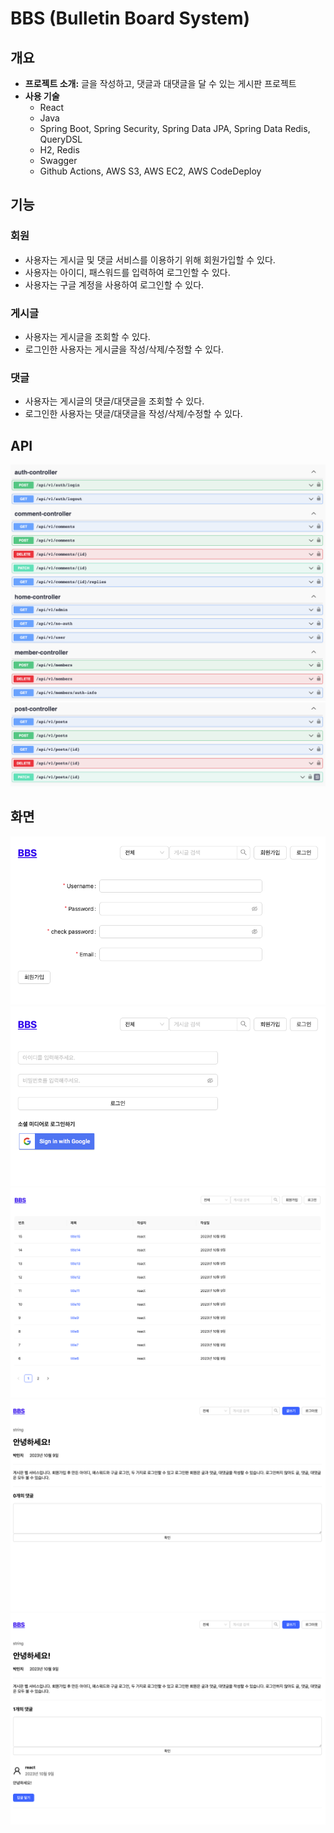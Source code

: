 # BBS (Bulletin Board System)
## 개요
- **프로젝트 소개:** 글을 작성하고, 댓글과 대댓글을 달 수 있는 게시판 프로젝트
- **사용 기술**
	- React
	- Java
	- Spring Boot, Spring Security, Spring Data JPA, Spring Data Redis, QueryDSL
	- H2, Redis
	- Swagger
	- Github Actions, AWS S3, AWS EC2, AWS CodeDeploy

## 기능
### 회원
- 사용자는 게시글 및 댓글 서비스를 이용하기 위해 회원가입할 수 있다.
- 사용자는 아이디, 패스워드를 입력하여 로그인할 수 있다.
- 사용자는 구글 계정을 사용하여 로그인할 수 있다.

### 게시글
- 사용자는 게시글을 조회할 수 있다.
- 로그인한 사용자는 게시글을 작성/삭제/수정할 수 있다.

### 댓글
- 사용자는 게시글의 댓글/대댓글을 조회할 수 있다.
- 로그인한 사용자는 댓글/대댓글을 작성/삭제/수정할 수 있다.

## API
![](image/api_list1.png)
![](image/api_list2.png)

## 화면
![](image/signin.png)
![](image/login.png)
![](image/post_list_page.png)
![](image/post_detail_page.png)
![](image/post_detail_with_comment_page.png)